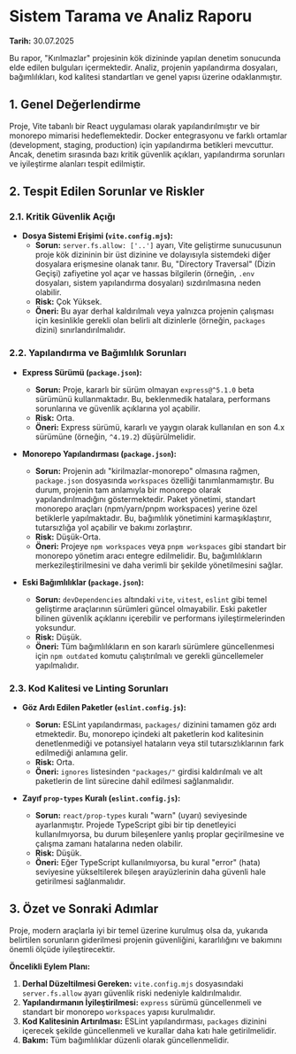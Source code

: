 # Sistem Tarama ve Analiz Raporu

**Tarih:** 30.07.2025

Bu rapor, "Kırılmazlar" projesinin kök dizininde yapılan denetim sonucunda elde edilen bulguları içermektedir. Analiz, projenin yapılandırma dosyaları, bağımlılıkları, kod kalitesi standartları ve genel yapısı üzerine odaklanmıştır.

## 1. Genel Değerlendirme

Proje, Vite tabanlı bir React uygulaması olarak yapılandırılmıştır ve bir monorepo mimarisi hedeflemektedir. Docker entegrasyonu ve farklı ortamlar (development, staging, production) için yapılandırma betikleri mevcuttur. Ancak, denetim sırasında bazı kritik güvenlik açıkları, yapılandırma sorunları ve iyileştirme alanları tespit edilmiştir.

## 2. Tespit Edilen Sorunlar ve Riskler

### 2.1. Kritik Güvenlik Açığı

- **Dosya Sistemi Erişimi (`vite.config.mjs`):**
  - **Sorun:** `server.fs.allow: ['..']` ayarı, Vite geliştirme sunucusunun proje kök dizininin bir üst dizinine ve dolayısıyla sistemdeki diğer dosyalara erişmesine olanak tanır. Bu, "Directory Traversal" (Dizin Geçişi) zafiyetine yol açar ve hassas bilgilerin (örneğin, `.env` dosyaları, sistem yapılandırma dosyaları) sızdırılmasına neden olabilir.
  - **Risk:** Çok Yüksek.
  - **Öneri:** Bu ayar derhal kaldırılmalı veya yalnızca projenin çalışması için kesinlikle gerekli olan belirli alt dizinlerle (örneğin, `packages` dizini) sınırlandırılmalıdır.

### 2.2. Yapılandırma ve Bağımlılık Sorunları

- **Express Sürümü (`package.json`):**
  - **Sorun:** Proje, kararlı bir sürüm olmayan `express@^5.1.0` beta sürümünü kullanmaktadır. Bu, beklenmedik hatalara, performans sorunlarına ve güvenlik açıklarına yol açabilir.
  - **Risk:** Orta.
  - **Öneri:** Express sürümü, kararlı ve yaygın olarak kullanılan en son 4.x sürümüne (örneğin, `^4.19.2`) düşürülmelidir.

- **Monorepo Yapılandırması (`package.json`):**
  - **Sorun:** Projenin adı "kirilmazlar-monorepo" olmasına rağmen, `package.json` dosyasında `workspaces` özelliği tanımlanmamıştır. Bu durum, projenin tam anlamıyla bir monorepo olarak yapılandırılmadığını göstermektedir. Paket yönetimi, standart monorepo araçları (npm/yarn/pnpm workspaces) yerine özel betiklerle yapılmaktadır. Bu, bağımlılık yönetimini karmaşıklaştırır, tutarsızlığa yol açabilir ve bakımı zorlaştırır.
  - **Risk:** Düşük-Orta.
  - **Öneri:** Projeye `npm workspaces` veya `pnpm workspaces` gibi standart bir monorepo yönetim aracı entegre edilmelidir. Bu, bağımlılıkların merkezileştirilmesini ve daha verimli bir şekilde yönetilmesini sağlar.

- **Eski Bağımlılıklar (`package.json`):**
  - **Sorun:** `devDependencies` altındaki `vite`, `vitest`, `eslint` gibi temel geliştirme araçlarının sürümleri güncel olmayabilir. Eski paketler bilinen güvenlik açıklarını içerebilir ve performans iyileştirmelerinden yoksundur.
  - **Risk:** Düşük.
  - **Öneri:** Tüm bağımlılıkların en son kararlı sürümlere güncellenmesi için `npm outdated` komutu çalıştırılmalı ve gerekli güncellemeler yapılmalıdır.

### 2.3. Kod Kalitesi ve Linting Sorunları

- **Göz Ardı Edilen Paketler (`eslint.config.js`):**
  - **Sorun:** ESLint yapılandırması, `packages/` dizinini tamamen göz ardı etmektedir. Bu, monorepo içindeki alt paketlerin kod kalitesinin denetlenmediği ve potansiyel hataların veya stil tutarsızlıklarının fark edilmediği anlamına gelir.
  - **Risk:** Orta.
  - **Öneri:** `ignores` listesinden `"packages/"` girdisi kaldırılmalı ve alt paketlerin de lint sürecine dahil edilmesi sağlanmalıdır.

- **Zayıf `prop-types` Kuralı (`eslint.config.js`):**
  - **Sorun:** `react/prop-types` kuralı "warn" (uyarı) seviyesinde ayarlanmıştır. Projede TypeScript gibi bir tip denetleyici kullanılmıyorsa, bu durum bileşenlere yanlış proplar geçirilmesine ve çalışma zamanı hatalarına neden olabilir.
  - **Risk:** Düşük.
  - **Öneri:** Eğer TypeScript kullanılmıyorsa, bu kural "error" (hata) seviyesine yükseltilerek bileşen arayüzlerinin daha güvenli hale getirilmesi sağlanmalıdır.

## 3. Özet ve Sonraki Adımlar

Proje, modern araçlarla iyi bir temel üzerine kurulmuş olsa da, yukarıda belirtilen sorunların giderilmesi projenin güvenliğini, kararlılığını ve bakımını önemli ölçüde iyileştirecektir.

**Öncelikli Eylem Planı:**

1.  **Derhal Düzeltilmesi Gereken:** `vite.config.mjs` dosyasındaki `server.fs.allow` ayarı güvenlik riski nedeniyle kaldırılmalıdır.
2.  **Yapılandırmanın İyileştirilmesi:** `express` sürümü güncellenmeli ve standart bir monorepo `workspaces` yapısı kurulmalıdır.
3.  **Kod Kalitesinin Artırılması:** ESLint yapılandırması, `packages` dizinini içerecek şekilde güncellenmeli ve kurallar daha katı hale getirilmelidir.
4.  **Bakım:** Tüm bağımlılıklar düzenli olarak güncellenmelidir.
